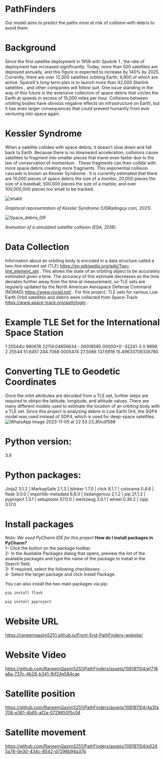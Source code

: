 # PathFinders
Our model aims to predict the paths most at risk of collision with debris to avoid them.

# Background
Since the first satellite deployment in 1958 with  Sputnik 1 , the rate of deployment has increased significantly. Today, more than 500 satellites are deployed annually, and this figure is expected to increase by 140% by 2025. Currently, there are over 12,000 satellites orbiting Earth; 4,900 of which are active. SpaceX's long-term plan is to launch more than  42,000 Starlink satellites , and other companies will follow suit. One issue standing in the way of this future is the extensive collection of space debris that circles the Earth at speeds in excess of 15,000 miles per hour. Collisions between orbiting bodies have obvious negative effects on infrastructure on Earth, but it has even larger consequences that could prevent humanity from ever venturing into space again.

# Kessler Syndrome
When a satellite collides with space debris, it doesn't slow down and fall back to Earth. Because there is no downward acceleration, collisions cause satellites to fragment into smaller pieces that travel even faster due to the  law of conservation of momentum . These fragments can then collide with more space debris creating more fragments. This exponential collision cascade is known as  Kessler Syndrome . It is currently estimated that there are  10,000 pieces of space debris the size of a monitor, 20,000 pieces the size of a baseball, 500,000 pieces the size of a marble, and over 100,000,000 pieces too small to be tracked.


![shakti](https://github.com/RaneemQasim5251/PathFinders/assets/108181104/3fb7fbb9-09d1-41ba-92f7-f3cea18bfac4)



*Graphical representation of Kessler Syndrome (USRadioguy.com, 2021).*



![Space_debris_GIF](https://github.com/RaneemQasim5251/PathFinders/assets/108181104/107adf28-4dd8-430d-8ccc-f8eda86ce6e9)



*Animation of a simulated satellite collision (ESA, 2018).*

# Data Collection
Information about an orbiting body is encoded in a data structure called a  two-line element set (TLE) https://en.wikipedia.org/wiki/Two-line_element_set . This allows the state of an orbiting object to be accurately estimated given a time. 
The accuracy of this estimate decreases as the time deviates further away from the time at measurement, so TLE sets are regularly updated by the  North American Aerospace Defense Command (NORAD) 
https://www.norad.mil/ . 
For this project, TLE sets for various Low Earth Orbit satellites and debris were collected from Space-Track https://www.space-track.org/auth/login .

# Example TLE Set for the International Space Station
1 25544U 98067A   22114.04856634 -.00018585  00000+0 -32241-3 0  9999
2 25544  51.6451 244.7068 0005474  27.5066 137.6918 15.49633709336780

# Converting TLE to Geodetic Coordinates
Once the orbit attributes are decoded from a TLE set, further steps are required to obtain the latitude, longitude, and altitude values. There are many different models used to estimate the location of an orbiting body with a TLE set. Since this project is analyzing debris in Low Earth Orit, the  SGP4  model was used instead of SDP4, which is used for deep-space satellites.
![WhatsApp Image 2023-11-05 at 22 53 23_80cd1588](https://github.com/RaneemQasim5251/PathFinders/assets/108181104/182bfe20-e6e2-44bc-b91c-fe023e49fc2e)

# Python version:

3.9

# Python packages:
Jinja2	3.1.2 |
MarkupSafe	2.1.3 |
blinker	1.7.0 |
click	8.1.7 |
colorama	0.4.6	|
flask	3.0.0 |
importlib-metadata	6.8.0	|
itsdangerous	2.1.2	|
pip	21.1.2 |
pyproject	1.3.1 |
setuptools	57.0.0 |
werkzeug	3.0.1 |
wheel	0.36.2	|
zipp	3.17.0	

# Install packages
*Note: We used PyCharm IDE for this project*
**How do I install packages in PyCharm?** <br />
1- Click the button on the package toolbar. <br />
2- In the Available Packages dialog that opens, preview the list of the available packages and type the name of the package to install in the Search field. <br />
3- If required, select the following checkboxes: ... <br />
4- Select the target package and click Install Package. <br />

You can also install the two main packages via pip: 

```bash
pip install flask	
```

```bash
pip install pyproject	
```

# Website URL
https://raneemqasim5251.github.io/Front-End-PathFinders-website/

# Website Video

https://github.com/RaneemQasim5251/PathFinders/assets/108181104/ef718a8a-737c-4b28-b341-fbf24e584cae


# Satellite position

https://github.com/RaneemQasim5251/PathFinders/assets/108181104/4a3fa708-e361-4b65-af2a-0729650f5c04

# Satellite movement

https://github.com/RaneemQasim5251/PathFinders/assets/108181104/e0245a78-0e30-434c-8542-d7296b94a37b


